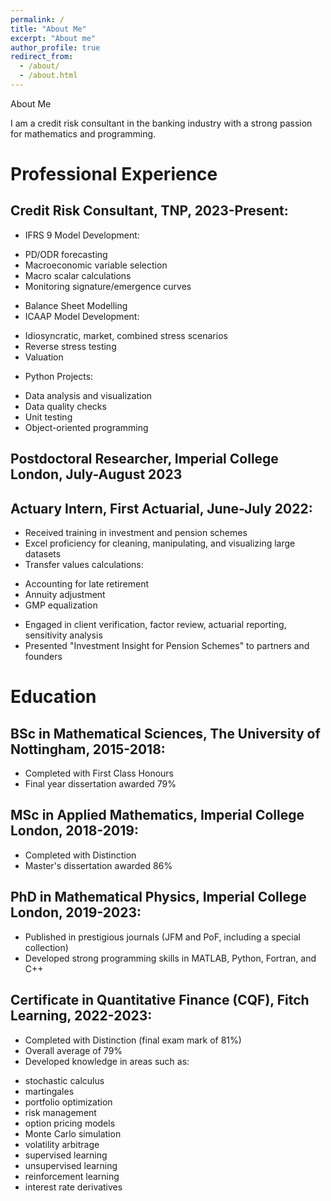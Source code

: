 ```yaml
---
permalink: /
title: "About Me"
excerpt: "About me"
author_profile: true
redirect_from: 
  - /about/
  - /about.html
---
```


About Me

I am a credit risk consultant in the banking industry with a strong passion for mathematics and programming.

# Professional Experience

## Credit Risk Consultant, TNP, 2023-Present:

* IFRS 9 Model Development:
- PD/ODR forecasting
- Macroeconomic variable selection
- Macro scalar calculations
- Monitoring signature/emergence curves
* Balance Sheet Modelling
* ICAAP Model Development:
- Idiosyncratic, market, combined stress scenarios
- Reverse stress testing
- Valuation
* Python Projects:
- Data analysis and visualization
- Data quality checks
- Unit testing
- Object-oriented programming

## Postdoctoral Researcher, Imperial College London, July-August 2023

## Actuary Intern, First Actuarial, June-July 2022:

* Received training in investment and pension schemes
* Excel proficiency for cleaning, manipulating, and visualizing large datasets
* Transfer values calculations:
- Accounting for late retirement
- Annuity adjustment
- GMP equalization
* Engaged in client verification, factor review, actuarial reporting, sensitivity analysis
* Presented "Investment Insight for Pension Schemes" to partners and founders

# Education

## BSc in Mathematical Sciences, The University of Nottingham, 2015-2018:

* Completed with First Class Honours
* Final year dissertation awarded 79%

## MSc in Applied Mathematics, Imperial College London, 2018-2019:

* Completed with Distinction
* Master's dissertation awarded 86%

## PhD in Mathematical Physics, Imperial College London, 2019-2023:

* Published in prestigious journals (JFM and PoF, including a special collection)
* Developed strong programming skills in MATLAB, Python, Fortran, and C++

## Certificate in Quantitative Finance (CQF), Fitch Learning, 2022-2023:

* Completed with Distinction (final exam mark of 81%)
* Overall average of 79%
* Developed knowledge in areas such as:
- stochastic calculus
- martingales
- portfolio optimization
- risk management
- option pricing models
- Monte Carlo simulation
- volatility arbitrage
- supervised learning
- unsupervised learning
- reinforcement learning
- interest rate derivatives
